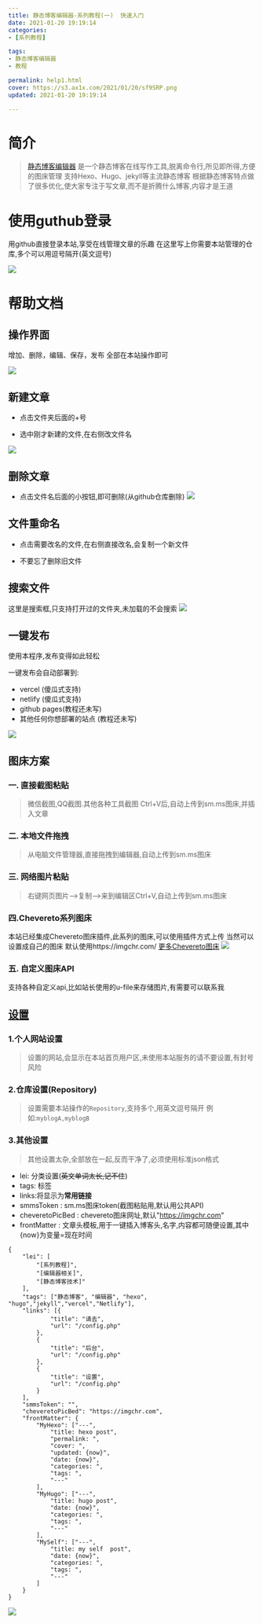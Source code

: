 ```yaml
---
title: 静态博客编辑器-系列教程(一)  快速入门
date: 2021-01-20 19:19:14
categories: 
- [系列教程]

tags: 
- 静态博客编辑器
- 教程

permalink: help1.html
cover: https://s3.ax1x.com/2021/01/20/sf9SRP.png
updated: 2021-01-20 19:19:14

---
```

# 简介

> [静态博客编辑器](https://jingtaiboke.com/ "静态博客编辑器")
是一个静态博客在线写作工具,脱离命令行,所见即所得,方便的图床管理
支持Hexo、Hugo、jekyll等主流静态博客
根据静态博客特点做了很多优化,使大家专注于写文章,而不是折腾什么博客,内容才是王道

# 使用guthub登录

用github直接登录本站,享受在线管理文章的乐趣
在这里写上你需要本站管理的仓库,多个可以用逗号隔开(英文逗号)

![](https://img.youzibe.com/upload/2021/01/242358-1611503954756.png)

# 帮助文档

## 操作界面
增加、删除，编辑、保存，发布 全部在本站操作即可

![](https://img.youzibe.com/upload/2021/01/242342-1611502941620.png)


## 新建文章

* 点击文件夹后面的+号

* 选中刚才新建的文件,在右侧改文件名

![](https://img.youzibe.com/upload/2021/01/242349-1611503365433.png)

## 删除文章

* 点击文件名后面的小按钮,即可删除(从github仓库删除)
![](https://img.youzibe.com/upload/2021/01/242350-1611503471577.png)

## 文件重命名

* 点击需要改名的文件,在右侧直接改名,会复制一个新文件

* 不要忘了删除旧文件

## 搜索文件

这里是搜索框,只支持打开过的文件夹,未加载的不会搜索
![](https://img.youzibe.com/upload/2021/01/242354-1611503714683.png)

## 一键发布

使用本程序,发布变得如此轻松

一键发布会自动部署到:
* vercel (傻瓜式支持)
* netlify (傻瓜式支持)
* github pages(教程还未写)
* 其他任何你想部署的站点 (教程还未写)



![](https://img.youzibe.com/upload/2021/01/250011-1611504698655.png)

## 图床方案

### 一. 直接截图粘贴

> 微信截图,QQ截图.其他各种工具截图 Ctrl+V后,自动上传到sm.ms图床,并插入文章

### 二. 本地文件拖拽

> 从电脑文件管理器,直接拖拽到编辑器,自动上传到sm.ms图床

### 三. 网络图片粘贴

> 右键网页图片-->复制-->来到编辑区Ctrl+V,自动上传到sm.ms图床

### 四.Chevereto系列图床

本站已经集成Chevereto图床插件,此系列的图床,可以使用插件方式上传
当然可以设置成自己的图床
默认使用https://imgchr.com/
[更多Chevereto图床](https://github.com/Chevereto/api#-powered-by-chevereto "更多Chevereto图床")
![](https://img.youzibe.com/upload/2021/01/242355-1611503757695.png)

### 五. 自定义图床API

支持各种自定义api,比如站长使用的u-file来存储图片,有需要可以联系我

## [设置](https://jingtaiboke.com/config.php "设置")

### 1.个人网站设置

> 设置的网站,会显示在本站首页用户区,未使用本站服务的请不要设置,有封号风险

### 2.仓库设置(Repository)

> 设置需要本站操作的`Repository`,支持多个,用英文逗号隔开
例如:`myblogA,myblogB`

### 3.其他设置

> 其他设置太杂,全部放在一起,反而干净了,必须使用标准json格式
* lei: 分类设置(~~英文单词太长,记不住~~)
* tags: 标签
* links:将显示为**常用链接**
* smmsToken : sm.ms图床token(截图粘贴用,默认用公共API)
* cheveretoPicBed : chevereto图床网址,默认"https://imgchr.com"
* frontMatter : 文章头模板,用于一键插入博客头,名字,内容都可随便设置,其中{now}为变量=现在时间

```
{
	"lei": [
		"[系列教程]",
		"[编辑器相关]",
		"[静态博客技术]"
	],
	"tags": ["静态博客", "编辑器", "hexo", "hugo","jekyll","vercel","Netlify"],
	"links": [{
			"title": "请去",
			"url": "/config.php"
		},
		{
			"title": "后台",
			"url": "/config.php"
		},
		{
			"title": "设置",
			"url": "/config.php"
		}
	],
	"smmsToken": "",
	"cheveretoPicBed": "https://imgchr.com",
	"frontMatter": {
		"MyHexo": ["---",
			"title: hexo post",
			"permalink: ",
			"cover: ",
			"updated: {now}",
			"date: {now}",
			"categories: ",
			"tags: ",
			"---"
		],
		"MyHugo": ["---",
			"title: hugo post",
			"date: {now}",
			"categories: ",
			"tags: ",
			"---"
		],
		"MySelf": ["---",
			"title: my self  post",
			"date: {now}",
			"categories: ",
			"tags: ",
			"---"
		]
	}
}
```

![](https://img.youzibe.com/upload/2021/01/250000-1611504047197.png)

